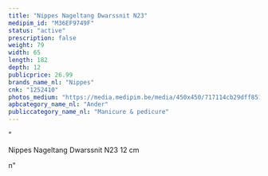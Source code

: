 ```yaml
---
title: "Nippes Nageltang Dwarssnit N23"
medipim_id: "M36EF9749F"
status: "active"
prescription: false
weight: 79
width: 65
length: 182
depth: 12
publicprice: 26.99
brands_name_nl: "Nippes"
cnk: "1252410"
photos_medium: "https://media.medipim.be/media/450x450/717114cb29dff851cc39111188624214.jpg"
apbcategory_name_nl: "Ander"
publiccategory_name_nl: "Manicure & pedicure"
---
```

"<p>Nippes Nageltang Dwarssnit N23 12 cm</p>n"
